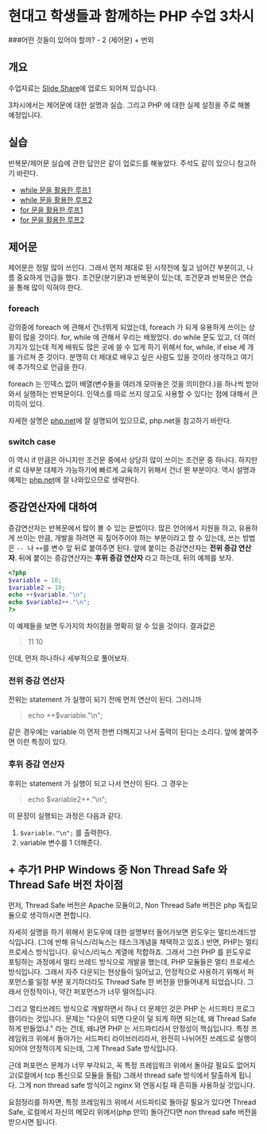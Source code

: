 # 현대고 학생들과 함께하는 PHP 수업 3차시

###어떤 것들이 있어야 할까? - 2 (제어문) + 번외

## 개요

수업자료는 [Slide Share](http://www.slideshare.net/JeongUkJae/php-3-56940442)에 업로드 되어져 있습니다.

3차시에서는 제어문에 대한 설명과 실습. 그리고 PHP 에 대한 실제 설정을 주로 해볼 예정입니다.

## 실습

반복문/제어문 실습에 관한 답안은 같이 업로드를 해놓았다. 주석도 같이 있으니 참고하기 바란다.

* [while 문을 활용한 루프1](실습/ex1.php)
* [while 문을 활용한 루프2](실습/ex3.php)
* [for 문을 활용한 루프1](실습/ex2.php)
* [for 문을 활용한 루프2](실습/ex4.php)

## 제어문

제어문은 정말 많이 쓰인다. 그래서 먼저 제대로 된 시작전에 짚고 넘어간 부분이고, 나름 중요하게 언급을 했다. 조건문(분기문)과 반복문이 있는데, 조건문과 반복문은 연습을 통해 많이 익혀야 한다.

### foreach

강의중에 foreach 에 관해서 건너뛰게 되었는데, foreach 가 되게 유용하게 쓰이는 상황이 많을 것이다. for, while 에 관해서 우리는 배웠었다. do while 문도 있고, 더 여러가지가 있는데 적게 배워도 많은 곳에 쓸 수 있게 하기 위해서 for, while, if else 세 개를 가르쳐 준 것이다. 분명히 더 제대로 배우고 싶은 사람도 있을 것이라 생각하고 여기에 추가적으로 언급을 한다. 

foreach 는 인덱스 없이 배열(변수들을 여러개 모아놓은 것을 의미한다.)을 하나씩 받아와서 실행하는 반복문이다. 인덱스를 따로 쓰지 않고도 사용할 수 있다는 점에 대해서 큰 이득이 있다.

자세한 설명은 [php.net](http://php.net/manual/kr/control-structures.foreach.php)에 잘 설명되어 있으므로, php.net을 참고하기 바란다.

### switch case

이 역시 if 만큼은 아니지만 조건문 중에서 상당히 많이 쓰이는 조건문 중 하나다. 하지만 if 로 대부분 대체가 가능하기에 빠르게 교육하기 위해서 건너 뛴 부분이다. 역시 설명과 예제는 [php.net](http://php.net/manual/kr/control-structures.switch.php)에 잘 나와있으므로 생략한다.


## 증감연산자에 대하여

 증감연산자는 반복문에서 많이 볼 수 있는 문법이다. 많은 언어에서 지원을 하고, 유용하게 쓰이는 만큼, 개발을 하려면 꼭 짚어주어야 하는 부분이라고 할 수 있는데, 쓰는 방법은 ```-- ```나 ```++```를 변수 앞 뒤로 붙여주면 된다. 앞에 붙이는 증감연산자는 **전위 증감 연산자**. 뒤에 붙이는 증감연산자는 **후위 증감 연산자** 라고 하는데, 뒤의 예제를 보자.
 
 ```php
 <?php
 $variable = 10;
 $variable2 = 10;
 echo ++$variable."\n";
 echo $variable2++."\n";
 ?>
 ```
 이 예제들을 보면 두가지의 차이점을 명확히 알 수 있을 것이다. 결과값은 
> 11
> 10

인데, 먼저 하나하나 세부적으로 풀어보자.

### 전위 증감 연산자
 전위는 statement 가 실행이 되기 전에 먼저 연산이 된다. 그러니까 
> echo ++$variable."\n";
 
같은 경우에는 variable 이 먼저 한번 더해지고 나서 출력이 된다는 소리다. 앞에 붙여주면 이런 특징이 있다.

### 후위 증감 연산자
 후위는 statement 가 실행이 되고 나서 연산이 된다. 그 경우는
> echo $variable2++."\n";

이 문장이 실행되는 과정은 다음과 같다.
1. ```$variable."\n";``` 를 출력한다.
2. variable 변수를 1 더해준다.


## + 추가1 PHP Windows 중 Non Thread Safe 와 Thread Safe 버전 차이점

 먼저, Thread Safe 버전은 Apache 모듈이고, Non Thread Safe 버전은 php 독립모듈으로 생각하시면 편합니다. 
 
 자세히 설명을 하기 위해서 윈도우에 대한 설명부터 들어가보면 윈도우는 멀티쓰레드방식입니다. (그에 반해 유닉스/리눅스는 태스크개념을 채택하고 있죠.) 반면, PHP는 멀티 프로세스 방식입니다. 유닉스/리눅스 계열에 적합하죠. 그래서 그런 PHP 를 윈도우로 포팅하는 과정에서 멀티 쓰레드 방식으로 개발을 했는데, PHP 모듈들은 멀티 프로세스 방식입니다. 그래서 자주 다운되는 현상들이 일어났고, 안정적으로 사용하기 위해서 퍼포먼스를 일정 부분 포기하더라도 Thread Safe 한 버전을 만들어내게 되었습니다. 그래서 안정적이나, 약간 퍼포먼스가 너무 떨어집니다. 

 그리고 멀티쓰레드 방식으로 개발하면서 하나 더 문제인 것은 PHP 는 서드파티 프로그램이라는 것입니다. 문제는 "다운이 되면 다운이 덜 되게 하면 되는데, 왜 Thread Safe 하게 만들었냐." 라는 건데, 왜냐면 PHP 는 서드파티라서 안정성이 핵심입니다. 특정 프레임워크 위에서 돌아가는 서드파티 라이브러리라서, 완전히 나뉘어진 쓰레드로 실행이 되어야 안정적이게 되는데, 그게 Thread Safe 방식입니다.

 근데 퍼포먼스 문제가 너무 부각되고, 꼭 특정 프레임워크 위에서 돌아갈 필요도 없어지고(로컬에서 tcp 통신으로 모듈을 돌림) 그래서 thread safe 방식에서 탈출하게 됩니다. 그게 non thread safe 방식이고 nginx 와 연동시킬 때 흔히들 사용하실 것입니다.

 요점정리를 하자면, 특정 프레임워크 위에서 서드파티로 돌아갈 필요가 있다면 Thread Safe, 로컬에서 자신의 메모리 위에서(php 만의) 돌아간다면 non thread safe 버전을 받으시면 됩니다.
